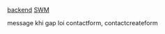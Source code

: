 [backend](https://viblo.asia/p/5-buoc-xac-thuc-nodejs-voi-json-web-token-jwt-GrLZDAvBlk0)
[SWM](https://youtu.be/DiXZCboAD08?t=29982)

message khi gap loi
contactform, contactcreateform

